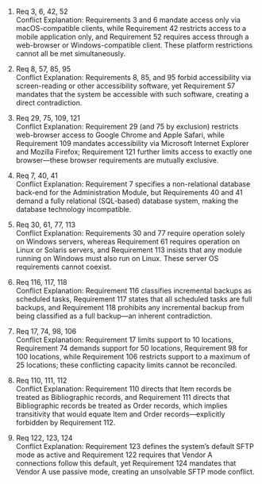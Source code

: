 1. Req 3, 6, 42, 52  
    Conflict Explanation: Requirements 3 and 6 mandate access only via macOS-compatible clients, while Requirement 42 restricts access to a mobile application only, and Requirement 52 requires access through a web-browser or Windows-compatible client. These platform restrictions cannot all be met simultaneously.

2. Req 8, 57, 85, 95  
    Conflict Explanation: Requirements 8, 85, and 95 forbid accessibility via screen-reading or other accessibility software, yet Requirement 57 mandates that the system be accessible with such software, creating a direct contradiction.

3. Req 29, 75, 109, 121  
    Conflict Explanation: Requirement 29 (and 75 by exclusion) restricts web-browser access to Google Chrome and Apple Safari, while Requirement 109 mandates accessibility via Microsoft Internet Explorer and Mozilla Firefox; Requirement 121 further limits access to exactly one browser—these browser requirements are mutually exclusive.

4. Req 7, 40, 41  
    Conflict Explanation: Requirement 7 specifies a non-relational database back-end for the Administration Module, but Requirements 40 and 41 demand a fully relational (SQL-based) database system, making the database technology incompatible.

5. Req 30, 61, 77, 113  
    Conflict Explanation: Requirements 30 and 77 require operation solely on Windows servers, whereas Requirement 61 requires operation on Linux or Solaris servers, and Requirement 113 insists that any module running on Windows must also run on Linux. These server OS requirements cannot coexist.

6. Req 116, 117, 118  
    Conflict Explanation: Requirement 116 classifies incremental backups as scheduled tasks, Requirement 117 states that all scheduled tasks are full backups, and Requirement 118 prohibits any incremental backup from being classified as a full backup—an inherent contradiction.

7. Req 17, 74, 98, 106  
    Conflict Explanation: Requirement 17 limits support to 10 locations, Requirement 74 demands support for 50 locations, Requirement 98 for 100 locations, while Requirement 106 restricts support to a maximum of 25 locations; these conflicting capacity limits cannot be reconciled.

8. Req 110, 111, 112  
    Conflict Explanation: Requirement 110 directs that Item records be treated as Bibliographic records, and Requirement 111 directs that Bibliographic records be treated as Order records, which implies transitivity that would equate Item and Order records—explicitly forbidden by Requirement 112\.

9. Req 122, 123, 124  
    Conflict Explanation: Requirement 123 defines the system’s default SFTP mode as active and Requirement 122 requires that Vendor A connections follow this default, yet Requirement 124 mandates that Vendor A use passive mode, creating an unsolvable SFTP mode conflict.
